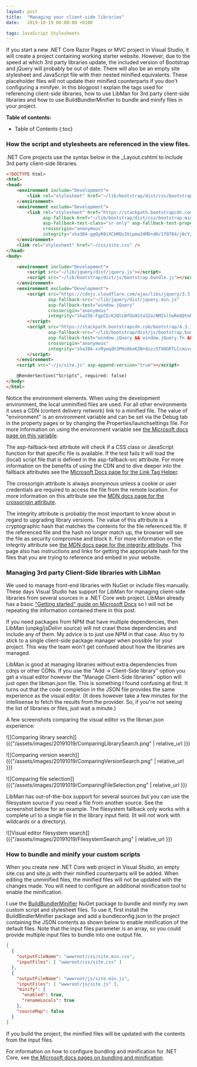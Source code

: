 ```yaml
---
layout: post
title:  "Managing your client-side libraries"
date:   2019-10-19 00:00:00 +0100

tags: JavaScript Stylesheets
---
```


If you start a new .NET Core Razor Pages or MVC project in Visual Studio, it will create a project containing working starter website. However, due to the speed at which 3rd party libraries update, the included version of Bootstrap and jQuery will probably be out of date. There will also be an empty site stylesheet and JavaScript file with their nested minified equivalents. These placeholder files will not update their minified counterparts if you don't configuring a minifyer.  In this blogpost I explain the tags used for referencing client-side libraries, how to use LibMan for 3rd party client-side libraries and how to use BuildBundlerMinifier to bundle and minify files in your project. 


**Table of contents:**
* Table of Contents
{:toc}
### How the script and stylesheets are referenced in the view files.

.NET Core projects use the syntax below in the _Layout.cshtml to include 3rd party client-side libraries.

```html
<!DOCTYPE html>
<html>
<head> 
    <environment include="Development">
        <link rel="stylesheet" href="~/lib/bootstrap/dist/css/bootstrap.css" />
    </environment>
    <environment exclude="Development">
        <link rel="stylesheet" href="https://stackpath.bootstrapcdn.com/bootstrap/4.3.1/css/bootstrap.min.css"
              asp-fallback-href="~/lib/bootstrap/dist/css/bootstrap.min.css"
              asp-fallback-test-class="sr-only" asp-fallback-test-property="position" asp-fallback-test-value="absolute"
              crossorigin="anonymous"
              integrity="sha384-ggOyR0iXCbMQv3Xipma34MD+dH/1fQ784/j6cY/iJTQUOhcWr7x9JvoRxT2MZw1T"/>
    </environment>
    <link rel="stylesheet" href="~/css/site.css" />
</head>
<body>

    <environment include="Development">
        <script src="~/lib/jquery/dist/jquery.js"></script>
        <script src="~/lib/bootstrap/dist/js/bootstrap.bundle.js"></script>
    </environment>
    <environment exclude="Development">
        <script src="https://cdnjs.cloudflare.com/ajax/libs/jquery/3.3.1/jquery.min.js"
                asp-fallback-src="~/lib/jquery/dist/jquery.min.js"
                asp-fallback-test="window.jQuery"
                crossorigin="anonymous"
                integrity="sha256-FgpCb/KJQlLNfOu91ta32o/NMZxltwRo8QtmkMRdAu8=">
        </script>
        <script src="https://stackpath.bootstrapcdn.com/bootstrap/4.3.1/js/bootstrap.bundle.min.js"
                asp-fallback-src="~/lib/bootstrap/dist/js/bootstrap.bundle.min.js"
                asp-fallback-test="window.jQuery && window.jQuery.fn && window.jQuery.fn.modal"
                crossorigin="anonymous"
                integrity="sha384-xrRywqdh3PHs8keKZN+8zzc5TX0GRTLCcmivcbNJWm2rs5C8PRhcEn3czEjhAO9o">
        </script>
    </environment>
    <script src="~/js/site.js" asp-append-version="true"></script>

    @RenderSection("Scripts", required: false)
</body>
</html>
```

Notice the environment elements. When using the development environment, the local unminified files are used. For all other environments it uses a CDN (content delivery network) link to a minified file. The value of "environment" is an environment variable and can be set via the Debug tab in the property pages or by changing the Properties/launchsettings file. For more information on using the environment variable see [the Microsoft docs page on this variable](https://docs.microsoft.com/en-us/aspnet/core/fundamentals/environments).

The asp-fallback-test attribute will check if a CSS class or JavaScript function for that specific file is available. If the test fails it will load the (local) script file that is defined in the asp-fallback-src attribute. For more information on the benefits of using the CDN and to dive deeper into the fallback attributes see the [Microsoft Docs page for the Link Tag Helper](https://docs.microsoft.com/en-us/aspnet/core/mvc/views/tag-helpers/built-in/link-tag-helper).

The crossorigin attribute is always anonymous unless a cookie or user credentials are required to access the file from the remote location. For more information on this attribute see the [MDN docs page for the crossorigin attribute](https://developer.mozilla.org/en-US/docs/Web/HTML/CORS_settings_attributes). 

The integrity attribute is probably the most important to know about in regard to upgrading library versions. The value of this attribute is a cryptographic hash that matches the contents for the file referenced file. If the referenced file and the hash no longer match up, the browser will see the file as security compromise and block it. For more information on the integrity attribute see [the MDN docs page for the integrity attribute](https://developer.mozilla.org/en-US/docs/Web/Security/Subresource_Integrity). This page also has instructions and links for getting the appropriate hash for the files that you are trying to reference and embed in your website. 

### Managing 3rd party Client-Side libraries with LibMan

We used to manage front-end libraries with NuGet or include files manually. These days Visual Studio has support for LibMan for managing client-side libraries from several sources in a .NET Core web project. LibMan already has a basic ["Getting started" guide on Microsoft Docs](https://docs.microsoft.com/en-us/aspnet/core/client-side/libman/libman-vs) so I will not be repeating the information contained there in this post.

If you need packages from NPM that have multiple dependencies, then LibMan (unpkg/jsDelivr source) will not crawl those dependencies and include any  of them. My advice is to just use NPM in that case. Also try to stick to a single client-side package manager when possible for your project. This way the team won't get confused about how the libraries are managed. 

LibMan is good at managing libraries without extra dependencies from cdnjs or other CDNs. If you use the "Add -> Client-Side library" option you get a visual editor however the "Manage Client-Side libraries" option will just open the libman.json file. This is something I found confusing at first. It turns out that the code completion in the JSON file provides the same experience as the visual editor. (It does however take a few minutes for the intellisense to fetch the results from the provider. So, if you're not seeing the list of libraries or files, just wait a minute.)

A few screenshots comparing the visual editor vs the libman.json experience:

![[Comparing library search]]({{"/assets/images/20191019/ComparingLibrarySearch.png" | relative_url }})

![[Comparing version search]]({{"/assets/images/20191019/ComparingVersionSearch.png" | relative_url }})

![[Comparing file selection]]({{"/assets/images/20191019/ComparingFileSelection.png" | relative_url }})

LibMan has out-of-the-box support for several sources but you can use the filesystem source if you need a file from another source. See the screenshot below for an example. The filesystem fallback only works with a complete url to a single file in the library input field. (It will not work with wildcards or a directory).

![[Visual editor filesystem search]]({{"/assets/images/20191019/FilesystemSearch.png" | relative_url }})

### How to bundle and minify your custom scripts 

When you create new .NET Core web project in Visual Studio, an empty site.css and site.js with their minified counterparts will be added. When editing the unminified files, the minified files will not be updated with the changes made. You will need to configure an additional minification tool to enable the minification.

I use the [BuildBundlerMinifier](https://github.com/madskristensen/BundlerMinifier) NuGet package to bundle and minify my own custom script and stylesheet files. To use it, first install the BuildBindlerMinifier package and add a  bundleconfig.json to the project containing the JSON contents as shown below to enable minification of the default files. Note that the input files parameter is an array, so you could provide multiple input files to bundle into one output file.

```json
[
  {
    "outputFileName": "wwwroot/css/site.min.css",
    "inputFiles": [ "wwwroot/css/site.css" ]
  },
  {
    "outputFileName": "wwwroot/js/site.min.js",
    "inputFiles": [ "wwwroot/js/site.js" ],
    "minify": {
      "enabled": true,
      "renameLocals": true
    },
    "sourceMap": false
  }
]
```



If you build the project, the minified files will be updated with the contents from the input files.

For information on how to configure bundling and minification for .NET Core, see [the Microsoft docs pages on bundling and minification](https://docs.microsoft.com/en-us/aspnet/core/client-side/bundling-and-minification).



